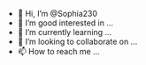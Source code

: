 - 👋 Hi, I’m @Sophia230
- 👀 I’m good interested in ...
- 🌱 I’m currently learning ...
- 💞️ I’m looking to collaborate on ...
- 📫 How to reach me ...

<!---
Sophia230/Sophia230 is a ✨ special ✨ repository because its `README.md` (this file) appears on your GitHub profile.
You can click the Preview link to take a look at your changes.
--->
